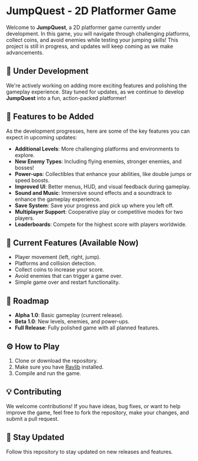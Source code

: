# JumpQuest - 2D Platformer Game

Welcome to **JumpQuest**, a 2D platformer game currently under development. In this game, you will navigate through challenging platforms, collect coins, and avoid enemies while testing your jumping skills! This project is still in progress, and updates will keep coming as we make advancements.

## 🚧 **Under Development**

We're actively working on adding more exciting features and polishing the gameplay experience. Stay tuned for updates, as we continue to develop **JumpQuest** into a fun, action-packed platformer!

## 🔮 **Features to be Added**

As the development progresses, here are some of the key features you can expect in upcoming updates:

- **Additional Levels**: More challenging platforms and environments to explore.
- **New Enemy Types**: Including flying enemies, stronger enemies, and bosses!
- **Power-ups**: Collectibles that enhance your abilities, like double jumps or speed boosts.
- **Improved UI**: Better menus, HUD, and visual feedback during gameplay.
- **Sound and Music**: Immersive sound effects and a soundtrack to enhance the gameplay experience.
- **Save System**: Save your progress and pick up where you left off.
- **Multiplayer Support**: Cooperative play or competitive modes for two players.
- **Leaderboards**: Compete for the highest score with players worldwide.

## 🌟 **Current Features** (Available Now)

- Player movement (left, right, jump).
- Platforms and collision detection.
- Collect coins to increase your score.
- Avoid enemies that can trigger a game over.
- Simple game over and restart functionality.

## 📅 **Roadmap**

- **Alpha 1.0**: Basic gameplay (current release).
- **Beta 1.0**: New levels, enemies, and power-ups.
- **Full Release**: Fully polished game with all planned features.

## ⚙️ **How to Play**

1. Clone or download the repository.  
2. Make sure you have [Raylib](https://www.raylib.com/) installed.  
3. Compile and run the game.

## 💡 **Contributing**

We welcome contributions! If you have ideas, bug fixes, or want to help improve the game, feel free to fork the repository, make your changes, and submit a pull request.

## 📢 **Stay Updated**

Follow this repository to stay updated on new releases and features.
